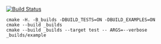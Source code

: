 [![Build Status](https://travis-ci.org/Aduersarius/matrix_example.svg?branch=master)](https://travis-ci.org/Aduersarius/matrix_example_2)

```
cmake -H. -B_builds -DBUILD_TESTS=ON -DBUILD_EXAMPLES=ON
cmake --build _builds
cmake --build _builds --target test -- ARGS=--verbose
_builds/example
```
